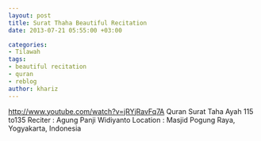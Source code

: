 ```yaml
---
layout: post
title: Surat Thaha Beautiful Recitation
date: 2013-07-21 05:55:00 +03:00

categories:
- Tilawah
tags:
- beautiful recitation
- quran
- reblog
author: khariz
---
```



http://www.youtube.com/watch?v=jRYjRavFq7A
Quran Surat Taha Ayah 115 to135
Reciter : Agung Panji Widiyanto
Location : Masjid Pogung Raya, Yogyakarta, Indonesia


